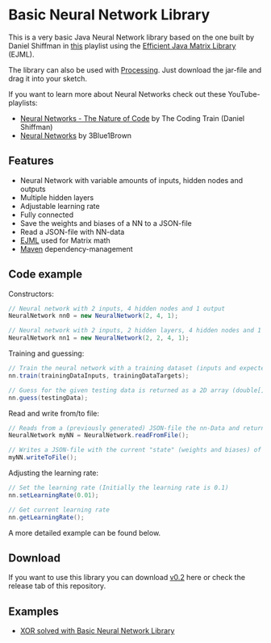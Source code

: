 # Basic Neural Network Library

This is a very basic Java Neural Network library based on the one built by Daniel Shiffman in [this](https://www.youtube.com/watch?v=XJ7HLz9VYz0&list=PLRqwX-V7Uu6aCibgK1PTWWu9by6XFdCfh) playlist using the [Efficient Java Matrix Library](https://www.ejml.org) (EJML).

The library can also be used with [Processing](https://processing.org). Just download the jar-file and drag it into your sketch.

If you want to learn more about Neural Networks check out these YouTube-playlists:
- [Neural Networks - The Nature of Code](https://www.youtube.com/watch?v=XJ7HLz9VYz0&list=PLRqwX-V7Uu6aCibgK1PTWWu9by6XFdCfh) by The Coding Train (Daniel Shiffman)
- [Neural Networks](https://www.youtube.com/watch?v=aircAruvnKk&list=PLZHQObOWTQDNU6R1_67000Dx_ZCJB-3pi) by 3Blue1Brown
 
## Features

- Neural Network with variable amounts of inputs, hidden nodes and outputs
- Multiple hidden layers
- Adjustable learning rate
- Fully connected
- Save the weights and biases of a NN to a JSON-file
- Read a JSON-file with NN-data
- [EJML](https://www.ejml.org) used for Matrix math
- [Maven](https://maven.apache.org) dependency-management

## Code example

Constructors:
```java
// Neural network with 2 inputs, 4 hidden nodes and 1 output
NeuralNetwork nn0 = new NeuralNetwork(2, 4, 1);

// Neural network with 2 inputs, 2 hidden layers, 4 hidden nodes and 1 output
NeuralNetwork nn1 = new NeuralNetwork(2, 2, 4, 1);
```

Training and guessing:
```java
// Train the neural network with a training dataset (inputs and expected outputs)
nn.train(trainingDataInputs, trainingDataTargets);

// Guess for the given testing data is returned as a 2D array (double[][])
nn.guess(testingData);
```

Read and write from/to file:
```java
// Reads from a (previously generated) JSON-file the nn-Data and returns a NeuralNetwork
NeuralNetwork myNN = NeuralNetwork.readFromFile();

// Writes a JSON-file with the current "state" (weights and biases) of the NN
myNN.writeToFile();
```

Adjusting the learning rate:
```java
// Set the learning rate (Initially the learning rate is 0.1)
nn.setLearningRate(0.01);

// Get current learning rate
nn.getLearningRate();
```
A more detailed example can be found below.

## Download

If you want to use this library you can download [v0.2](https://github.com/kim-marcel/basic_neural_network/releases/download/v0.2/basic_neural_network-v0.2.jar) here or check the release tab of this repository.

## Examples

- [XOR solved with Basic Neural Network Library](https://github.com/kim-marcel/xor_with_nn)
